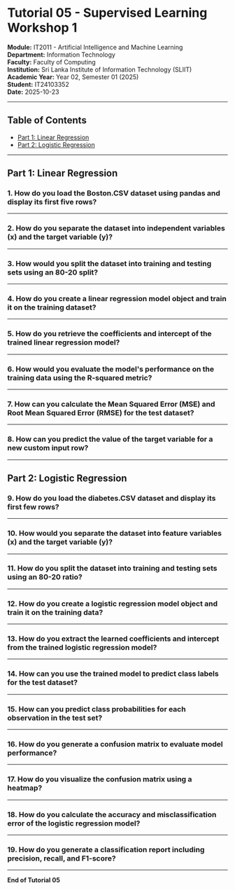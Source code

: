 # Tutorial 05 - Supervised Learning Workshop 1

**Module:** IT2011 - Artificial Intelligence and Machine Learning  
**Department:** Information Technology  
**Faculty:** Faculty of Computing  
**Institution:** Sri Lanka Institute of Information Technology (SLIIT)  
**Academic Year:** Year 02, Semester 01 (2025)  
**Student:** IT24103352  
**Date:** 2025-10-23

---

## Table of Contents

- [Part 1: Linear Regression](#part-1-linear-regression)
- [Part 2: Logistic Regression](#part-2-logistic-regression)

---

## Part 1: Linear Regression

### 1. How do you load the Boston.CSV dataset using pandas and display its first five rows?

---

### 2. How do you separate the dataset into independent variables (x) and the target variable (y)?

---

### 3. How would you split the dataset into training and testing sets using an 80-20 split?

---

### 4. How do you create a linear regression model object and train it on the training dataset?

---

### 5. How do you retrieve the coefficients and intercept of the trained linear regression model?

---

### 6. How would you evaluate the model's performance on the training data using the R-squared metric?

---

### 7. How can you calculate the Mean Squared Error (MSE) and Root Mean Squared Error (RMSE) for the test dataset?

---

### 8. How can you predict the value of the target variable for a new custom input row?

---

## Part 2: Logistic Regression

### 9. How do you load the diabetes.CSV dataset and display its first few rows?

---

### 10. How would you separate the dataset into feature variables (x) and the target variable (y)?

---

### 11. How do you split the dataset into training and testing sets using an 80-20 ratio?

---

### 12. How do you create a logistic regression model object and train it on the training data?

---

### 13. How do you extract the learned coefficients and intercept from the trained logistic regression model?

---

### 14. How can you use the trained model to predict class labels for the test dataset?

---

### 15. How can you predict class probabilities for each observation in the test set?

---

### 16. How do you generate a confusion matrix to evaluate model performance?

---

### 17. How do you visualize the confusion matrix using a heatmap?

---

### 18. How do you calculate the accuracy and misclassification error of the logistic regression model?

---

### 19. How do you generate a classification report including precision, recall, and F1-score?

---

**End of Tutorial 05**
